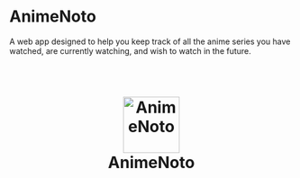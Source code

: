 # AnimeNoto
A web app designed to help you keep track of all the anime series you have watched, are currently watching, and wish to watch in the future.

<h1 align="center">
  <br>
<img src="https://raw.githubusercontent.com/MordecaiO/AnimeNoto/main/root/frontend/public/animenoto_logo_main.png)" alt="AnimeNoto" width="100">
<br>
AnimeNoto
<br>
</h1>
